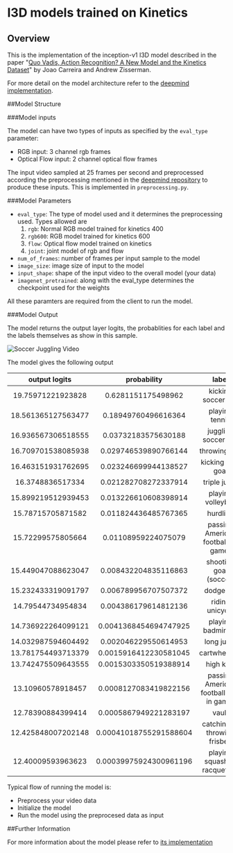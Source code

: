 # I3D models trained on Kinetics

## Overview

This is the implementation of the inception-v1 I3D model described in the paper
"[Quo Vadis,
Action Recognition? A New Model and the Kinetics
Dataset](https://arxiv.org/abs/1705.07750)" by Joao Carreira and Andrew
Zisserman. 

For more detail on the model architecture refer to the [deepmind implementation][deepmind_repo].

##Model Structure

###Model inputs

The model can have two types of inputs as specified by the `eval_type` parameter:
* RGB input: 3 channel rgb frames 
* Optical Flow input: 2 channel optical flow frames

The input video sampled at 25 frames per second and preprocessed according the 
preprocessing mentioned in the [deepmind repository][deepmind_repo] to produce these inputs.
This is implemented in `preprocessing.py`.

###Model Parameters

* `eval_type`: The type of model used and it determines the preprocessing used. Types allowed are
    1. `rgb`: Normal RGB model trained for kinetics 400
    2. `rgb600`: RGB model trained for kinetics 600
    3. `flow`: Optical flow model trained on kinetics
    4. `joint`: joint model of rgb and flow
* `num_of_frames`: number of frames per input sample to the model
* `image_size`: image size of input to the model
* `input_shape`: shape of the input video to the overall model (your data)
* `imagenet_pretrained`: along with the eval_type determines the checkpoint used for the weights

All these paramters are required from the client to run the model.

###Model Output

The model returns the output layer logits, the probablities for each label and the labels themselves as show in this
sample.
 
![Soccer Juggling Video](../../Test_videos/juggling_soccerball.gif)

The model gives the following output 



  output logits     |       probability        |           label
:-----------------: | :----------------------: | :-----------------------:
19.75971221923828   |  0.6281151175498962      | kicking soccer ball
18.561365127563477  |  0.18949760496616364     | playing tennis
16.936567306518555  |  0.03732183575630188     | juggling soccer ball
16.709701538085938  |  0.029746539890766144    | throwing ball
16.463151931762695  |  0.023246699944138527    | kicking field goal
16.3748836517334    |  0.021282708272337914    | triple jump
15.899219512939453  |  0.013226610608398914    | playing volleyball
15.78715705871582   |  0.011824436485767365    | hurdling
15.72299575805664   |  0.01108959224075079     | passing American football (in game)
15.449047088623047  |  0.008432204835116863    | shooting goal (soccer)
15.232433319091797  |  0.006789956707507372    | dodgeball
14.79544734954834   |  0.004386179614812136    | riding unicycle
14.736922264099121  |  0.0041368454694747925   | playing badminton
14.032987594604492  |  0.002046229550614953    | long jump
13.781754493713379  |  0.0015916412230581045   | cartwheeling
13.742475509643555  |  0.0015303350519388914   | high kick
13.10960578918457   |  0.0008127083419822156   | passing American football (not in game)
12.78390884399414   |  0.0005867949221283197   | vault
12.425848007202148  |  0.00041018755291588604  | catching or throwing frisbee
12.40009593963623   |  0.00039975924300961196  | playing squash or racquetball


Typical flow of running the model is:
* Preprocess your video data
* Initialize the model
* Run the model using the preprocesed data as input

##Further Information

For more information about the model please refer to [its implementation][deepmind_repo]


[deepmind_repo]: https://github.com/deepmind/kinetics-i3d